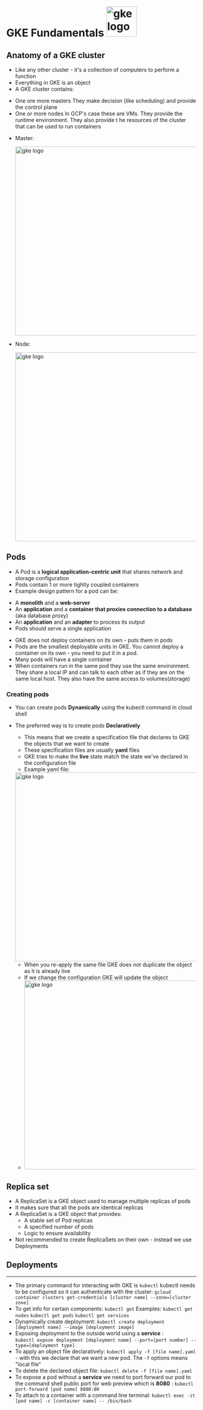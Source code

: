 # GKE Fundamentals <img src="https://static-00.iconduck.com/assets.00/google-gke-icon-512x457-q6s0e3iu.png" alt="gke logo" width="80"/>

## Anatomy of a GKE cluster
* Like any  other  cluster - it's a collection of computers to perform a function
* Everything in GKE is an object
* A GKE cluster contains:
 - One ore more masters
 They make decision (like scheduling) and provide the control plane
 - One or more nodes
 In GCP's case these are VMs. They provide  the runtime environment. They also  provide t he resources of the cluster that can be used to run containers
 * Master:

    <img src="https://i.imgur.com/p0128YT.png" alt="gke logo" width="500"/>
 * Node:

     <img src="https://i.imgur.com/aw61EfE.png" alt="gke logo" width="500"/>


 ## Pods
 * A Pod is a **logical application-centric unit** that shares network and storage configuration
 * Pods contain 1 or more tightly coupled containers
 * Example design pattern for a pod can be:
  - A **monolith** and a **web-server**
  - An **application** and a **container that proxies connection to a database** (aka database proxy)
  - An **application** and an **adapter** to process its output
  - Pods should serve a single application
 * GKE does not deploy containers on its own - puts them in pods
 * Pods are the smallest deployable units in  GKE. You cannot deploy a container on its own - you need to put it in a pod.
 * Many pods will have a single container
 * When containers run in the same pod they use the same environment. They share a local IP and can talk to each other as if they are on the same local host. They also have the same access to volumes(storage)
### Creating pods
* You can create pods **Dynamically** using the kubectl command in cloud shell
* The preferred way is to create pods **Declaratively**
    * This means that we create a specification file that declares to GKE the objects that we want to create
    * These specification files are usually **yaml** files
    * GKE tries to make the **live** state match the state we've declared in the configuration file
    * Example yaml file:
    <img src="https://i.imgur.com/JW39gA0.png" alt="gke logo" width="500"/>
    
    * When you re-apply the same file GKE does not duplicate the object as it is already live
    * If we change the configuration GKE will update the object
    * <img src="https://media.giphy.com/media/eq8KmQExIuwsmiYAbV/giphy.gif" alt="gke logo" width="500"/>


## Replica set
* A ReplicaSet is a GKE object used to manage multiple replicas of pods
* It makes sure that all the pods are identical replicas
* A ReplicaSet  is a GKE object that provides:
  * A stable set of Pod replicas
  * A specified number of pods
  * Logic to ensure availability
* Not recommended to create ReplicaSets on their own - instead we use Deployments

## Deployments





----------------
* The primary command for interacting with GKE is `kubectl`
kubectl needs to be configured  so it can  authenticate with the cluster:
`gcloud container clusters get-credentials [cluster name] --zone=[cluster zone]`
* To get info for certain components:
`kubectl get`
Examples:
`kubectl get nodes`
`kubectl get pods`
`kubectl get services`
* Dynamically  create deployment:
`kubectl create deployment [deployment name] --image [deployment image]`
* Exposing deployment to the outside world using a **service** :  
`kubectl expose deployment [deployment name] --port=[port number] --type=[deployment type]`
* To apply an object file declaratively:
`kubectl apply -f [file name].yaml` - with this we declare that we want a new pod. The `-f` options means "local file"
* To delete the declared object file:
`kubectl delete -f [file name].yaml`
* To expose a pod without a **service** we need  to  port forward our pod to the command shell public port for web preview which is **8080** :
`kubectl port-forward [pod name] 8080:80`
* To attach to a container with a command line terminal:
`kubectl exec -it [pod name] -c [container name] -- /bin/bash`
